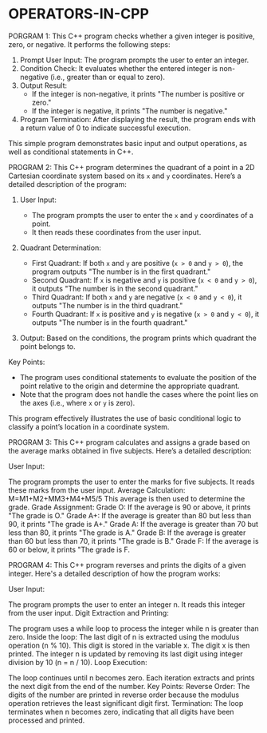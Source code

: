 # OPERATORS-IN-CPP
PORGRAM 1:
This C++ program checks whether a given integer is positive, zero, or negative. It performs the following steps:

1. Prompt User Input: The program prompts the user to enter an integer.
2. Condition Check: It evaluates whether the entered integer is non-negative (i.e., greater than or equal to zero).
3. Output Result:
   - If the integer is non-negative, it prints "The number is positive or zero."
   - If the integer is negative, it prints "The number is negative."
4. Program Termination: After displaying the result, the program ends with a return value of 0 to indicate successful execution.

This simple program demonstrates basic input and output operations, as well as conditional statements in C++.

PROGRAM 2:
This C++ program determines the quadrant of a point in a 2D Cartesian coordinate system based on its `x` and `y` coordinates. Here’s a detailed description of the program:

1. User Input: 
   - The program prompts the user to enter the `x` and `y` coordinates of a point.
   - It then reads these coordinates from the user input.

2. Quadrant Determination:
   - First Quadrant: If both `x` and `y` are positive (`x > 0` and `y > 0`), the program outputs "The number is in the first quadrant."
   - Second Quadrant: If `x` is negative and `y` is positive (`x < 0` and `y > 0`), it outputs "The number is in the second quadrant."
   - Third Quadrant: If both `x` and `y` are negative (`x < 0` and `y < 0`), it outputs "The number is in the third quadrant."
   - Fourth Quadrant: If `x` is positive and `y` is negative (`x > 0` and `y < 0`), it outputs "The number is in the fourth quadrant."

3. Output: Based on the conditions, the program prints which quadrant the point belongs to.

 Key Points:
- The program uses conditional statements to evaluate the position of the point relative to the origin and determine the appropriate quadrant.
- Note that the program does not handle the cases where the point lies on the axes (i.e., where `x` or `y` is zero).

This program effectively illustrates the use of basic conditional logic to classify a point’s location in a coordinate system.

PROGRAM 3:
This C++ program calculates and assigns a grade based on the average marks obtained in five subjects. Here’s a detailed description:

User Input:

The program prompts the user to enter the marks for five subjects.
It reads these marks from the user input.
Average Calculation:
M=M1+M2+MM3+M4+M5/5
This average is then used to determine the grade.
Grade Assignment:
Grade O: If the average is 90 or above, it prints "The grade is O."
Grade A+: If the average is greater than 80 but less than 90, it prints "The grade is A+."
Grade A: If the average is greater than 70 but less than 80, it prints "The grade is A."
Grade B: If the average is greater than 60 but less than 70, it prints "The grade is B."
Grade F: If the average is 60 or below, it prints "The grade is F.

PROGRAM 4:
This C++ program reverses and prints the digits of a given integer. Here's a detailed description of how the program works:

User Input:

The program prompts the user to enter an integer n.
It reads this integer from the user input.
Digit Extraction and Printing:

The program uses a while loop to process the integer while n is greater than zero.
Inside the loop:
The last digit of n is extracted using the modulus operation (n % 10). This digit is stored in the variable x.
The digit x is then printed.
The integer n is updated by removing its last digit using integer division by 10 (n = n / 10).
Loop Execution:

The loop continues until n becomes zero. Each iteration extracts and prints the next digit from the end of the number.
Key Points:
Reverse Order: The digits of the number are printed in reverse order because the modulus operation retrieves the least significant digit first.
Termination: The loop terminates when n becomes zero, indicating that all digits have been processed and printed.
